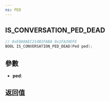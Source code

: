 ```yaml
---
ns: PED
---
```

## IS_CONVERSATION_PED_DEAD

```c
// 0xE0A0AEC214B1FABA 0x1FA39EFE
BOOL IS_CONVERSATION_PED_DEAD(Ped ped);
```


## 參數
* **ped**: 

## 返回值
